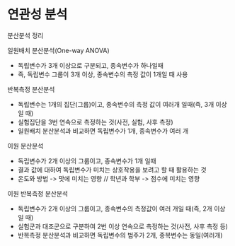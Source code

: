 # 연관성 분석   

분산분석 정리

일원배치 분산분석(One-way ANOVA)

 - 독립변수가 3개 이상으로 구분되고, 종속변수가 하나일때
 - 즉, 독립변수 그룹이 3개 이상, 종속변수의 측정 값이 1개일 때 사용 

반복측정 분산분석

 - 독립변수는 1개의 집단(그룹)이고, 종속변수의 측정 값이 여러개 일때(즉, 3개 이상일 때)
 - 실험집단을 3번 연속으로 측정하는 것(사전, 실험, 사후 측정)
 - 일원배치 분산분석과 비교하면 독립변수가 1개, 종속변수가 여러 개 
 
이원 분산분석

 - 독립변수가 2개 이상의 그룹이고, 종속변수가 1개 일때
 - 결과 값에 대하여 독립변수가 미치는 상호작용을 보려고 할 때 활용하는 것
 - 온도와 방법 -> 맛에 미치는 영향 // 학년과 학부 -> 점수에 미치는 영향 
 
이원 반복측정 분산분석

 - 독립변수가 2개 이상의 그룹이고, 종속변수의 측정값이 여러 개일 때(즉, 2개 이상일 때)
 - 실험군과 대조군으로 구분하여 2번 이상 연속으로 측정하는 것(사전, 사후 측정 등)
 - 반복측정 분산분석과 비교하면 독립변수의 범주가 2개, 종복변수는 동일(여러개)


